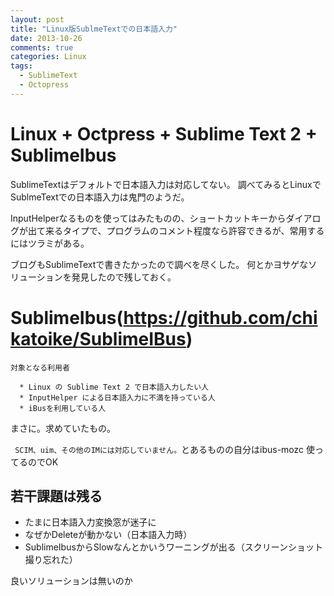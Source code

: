 ```yaml
---
layout: post
title: "Linux版SublmeTextでの日本語入力"
date: 2013-10-26
comments: true
categories: Linux
tags:
  - SublimeText
  - Octopress
---
```



# Linux + Octpress + Sublime Text 2 + SublimeIbus

SublimeTextはデフォルトで日本語入力は対応してない。
調べてみるとLinuxでSublmeTextでの日本語入力は鬼門のようだ。
<!-- more -->
InputHelperなるものを使ってはみたものの、ショートカットキーからダイアログが出て来るタイプで、プログラムのコメント程度なら許容できるが、常用するにはツラミがある。

ブログもSublimeTextで書きたかったので調べを尽くした。
何とかヨサゲなソリューションを発見したので残しておく。

# SublimeIbus(https://github.com/chikatoike/SublimeIBus)


    対象となる利用者

      * Linux の Sublime Text 2 で日本語入力したい人
      * InputHelper による日本語入力に不満を持っている人
      * iBusを利用している人


まさに。求めていたもの。

` SCIM、uim、その他のIMには対応していません。`とあるものの自分はibus-mozc 使ってるのでOK


## 若干課題は残る

   * たまに日本語入力変換窓が迷子に
   * なぜかDeleteが動かない（日本語入力時）
   * SublimeIbusからSlowなんとかいうワーニングが出る（スクリーンショット撮り忘れた）

良いソリューションは無いのか
